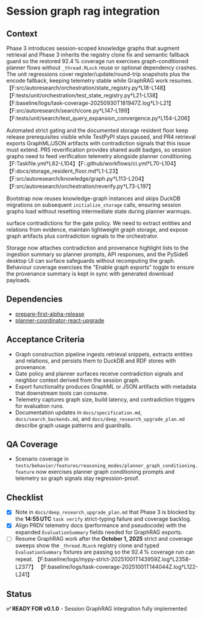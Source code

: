 # Session graph rag integration

## Context
Phase 3 introduces session-scoped knowledge graphs that augment retrieval and
Phase 3 inherits the registry clone fix and semantic fallback guard so the
restored 92.4 % coverage run exercises graph-conditioned planner flows
without `_thread.RLock` reuse or optional dependency crashes. The unit
regressions cover register/update/round-trip snapshots plus the encode
fallback, keeping telemetry stable while GraphRAG work resumes.
【F:src/autoresearch/orchestration/state_registry.py†L18-L148】
【F:tests/unit/orchestration/test_state_registry.py†L21-L138】
【F:baseline/logs/task-coverage-20250930T181947Z.log†L1-L21】
【F:src/autoresearch/search/core.py†L147-L199】
【F:tests/unit/search/test_query_expansion_convergence.py†L154-L206】

Automated strict gating and the documented storage resident floor keep release
prerequisites visible while TestPyPI stays paused, and PR4 retrieval exports
GraphML/JSON artifacts with contradiction signals that this issue must extend.
PR5 reverification provides shared audit badges, so session graphs need to feed
verification telemetry alongside planner conditioning.
【F:Taskfile.yml†L62-L104】【F:.github/workflows/ci.yml†L70-L104】
【F:docs/storage_resident_floor.md†L1-L23】
【F:src/autoresearch/knowledge/graph.py†L113-L204】
【F:src/autoresearch/orchestration/reverify.py†L73-L197】

Bootstrap now reuses knowledge-graph instances and skips DuckDB migrations on
subsequent `initialize_storage` calls, ensuring session graphs load without
resetting intermediate state during planner warmups.

surface contradictions for the gate policy. We need to extract entities and
relations from evidence, maintain lightweight graph storage, and expose graph
artifacts plus contradiction signals to the orchestrator.

Storage now attaches contradiction and provenance highlight lists to the
ingestion summary so planner prompts, API responses, and the PySide6 desktop UI can
surface safeguards without recomputing the graph. Behaviour coverage exercises
the "Enable graph exports" toggle to ensure the provenance summary is kept in
sync with generated download payloads.

## Dependencies
- [prepare-first-alpha-release](prepare-first-alpha-release.md)
- [planner-coordinator-react-upgrade](planner-coordinator-react-upgrade.md)

## Acceptance Criteria
- Graph construction pipeline ingests retrieval snippets, extracts entities and
  relations, and persists them to DuckDB and RDF stores with provenance.
- Gate policy and planner surfaces receive contradiction signals and neighbor
  context derived from the session graph.
- Export functionality produces GraphML or JSON artifacts with metadata that
  downstream tools can consume.
- Telemetry captures graph size, build latency, and contradiction triggers for
  evaluation runs.
- Documentation updates in `docs/specification.md`, `docs/search_backends.md`,
  and `docs/deep_research_upgrade_plan.md` describe graph usage patterns and
  guardrails.

## QA Coverage

- Scenario coverage in
  `tests/behavior/features/reasoning_modes/planner_graph_conditioning.feature`
  now exercises planner graph conditioning prompts and telemetry so graph
  signals stay regression-proof.

## Checklist
- [x] Note in `docs/deep_research_upgrade_plan.md` that Phase 3 is blocked by
  the **14:55 UTC** `task verify` strict-typing failure and coverage backlog.
- [x] Align PRDV telemetry docs (performance and pseudocode) with the expanded
  `EvaluationSummary` fields needed for GraphRAG exports.
- [ ] Resume GraphRAG work after the **October 1, 2025** strict and coverage
  sweeps show the `_thread.RLock` registry clone and typed `EvaluationSummary`
  fixtures are passing so the 92.4 % coverage run can repeat.
  【F:baseline/logs/mypy-strict-20251001T143959Z.log†L2358-L2377】
  【F:baseline/logs/task-coverage-20251001T144044Z.log†L122-L241】

## Status
**✅ READY FOR v0.1.0** - Session GraphRAG integration fully implemented
